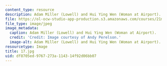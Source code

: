 ```yaml
---
content_type: resource
description: Adam Miller (Lowell) and Hui Ying Wen (Woman at Airport).
file: https://ol-ocw-studio-app-production.s3.amazonaws.com/courses/21m-873-theater-arts-topics-fall-2004-january-iap-2005/df8705ed9767273a114314f92d06bb07_17.jpg
file_type: image/jpeg
image_metadata:
  caption: Adam Miller (Lowell) and Hui Ying Wen (Woman at Airport).
  credit: 'Credit: Image courtesy of Andy Perelson.'
  image-alt: Adam Miller (Lowell) and Hui Ying Wen (Woman at Airport).
resourcetype: Image
title: 17.jpg
uid: df8705ed-9767-273a-1143-14f92d06bb07
---
```

